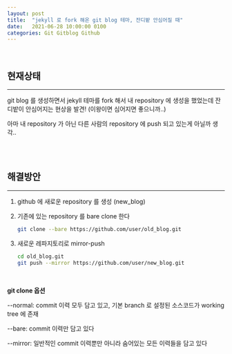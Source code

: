 ```yaml
---
layout: post
title:  "jekyll 로 fork 해온 git blog 테마, 잔디밭 안심어질 때"
date:   2021-06-28 10:00:00 0100
categories: Git Gitblog Github
---
```

<br>


## 현재상태
---

git blog 를 생성하면서 jekyll 테마를 fork 해서 내 repository 에 생성을 했었는데
 잔디밭이 안심어지는 현상을 발견! (이왕이면 심어지면 좋으니까..)

아마 내 repository 가 아닌 다른 사람의 repository 에 push 되고 있는게 아닐까 생각..

<br>
<br>

## 해결방안
---

1. github 에 새로운 repository 를 생성 (new_blog)
2. 기존에 있는 repository 를 bare clone 한다

    ```bash
    git clone --bare https://github.com/user/old_blog.git
    ```

3. 새로운 레파지토리로 mirror-push

    ```bash
    cd old_blog.git
    git push --mirror https://github.com/user/new_blog.git
    ```

<br>


**git clone 옵션**

--normal: commit 이력 모두 담고 있고, 기본 branch 로 설정된 소스코드가 working tree 에 존재

--bare: commit 이력만 담고 있다

--mirror: 일반적인 commit 이력뿐만 아니라 숨어있는 모든 이력들을 담고 있다





<br><br>